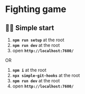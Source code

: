 # Fighting game

## 🏃‍♂️ Simple start

1. **`npm run setup`** at the root
2. **`npm run dev`** at the root
3. open **`http://localhost:7600/`**

OR

1. **`npm i`** at the root
2. **`npx simple-git-hooks`** at the root
3. **`npm run dev`** at the root
4. open **`http://localhost:7600/`**
